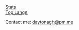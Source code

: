 [Stats](https://github-readme-stats.vercel.app/api?username=biscuitov&show_icons=true&layout=compact&theme=radical)  
[Top Langs](https://github-readme-stats.vercel.app/api/top-langs/?username=biscuitov&layout=compact&theme=radical)

Contact me: daytonagh@pm.me
